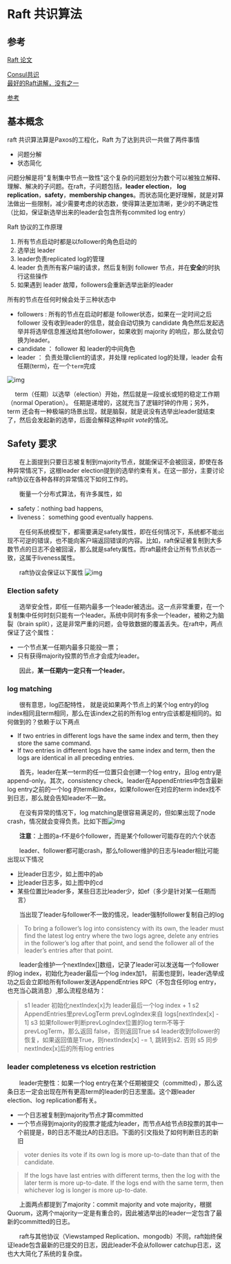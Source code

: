 # Raft 共识算法

## 参考

[Raft 论文](https://raft.github.io/raft.pdf) 

[Consul共识](https://www.consul.io/docs/internals/consensus.html)  
[最好的Raft讲解，没有之一](http://thesecretlivesofdata.com/raft/) 

[参考](https://www.cnblogs.com/mindwind/p/5231986.html) 

## 基本概念

raft 共识算法算是Paxos的工程化，Raft 为了达到共识一共做了两件事情

+ 问题分解
+ 状态简化

问题分解是将"复制集中节点一致性"这个复杂的问题划分为数个可以被独立解释、理解、解决的子问题。在raft，子问题包括，**leader election**， **log replication**，**safety**，**membership changes**。而状态简化更好理解，就是对算法做出一些限制，减少需要考虑的状态数，使得算法更加清晰，更少的不确定性（比如，保证新选举出来的leader会包含所有commited log entry） 

Raft 协议的工作原理

1. 所有节点启动时都是以follower的角色启动的
2. 选举出 leader
3. leader负责replicated log的管理
4. leader  负责所有客户端的请求，然后复制到 follower 节点，并在**安全**的时执行这些操作
5. 如果遇到 leader 故障，followers会重新选举出新的leader



所有的节点在任何时候会处于三种状态中

+ followers  : 所有的节点在启动时都是 follower状态，如果在一定时间之后follower 没有收到leader的信息，就会自动切换为 candidate 角色然后发起选举并将选举信息推送给其他follower，如果收到 majority 的响应，那么就会切换为leader。
+ candidate ： follower 和 leader的中间角色
+ leader  ： 负责处理client的请求，并处理 replicated log的处理，leader 会有任期(term)，在一个`term`完成

![img](https://img2018.cnblogs.com/blog/1089769/201812/1089769-20181216202049306-1194425087.png) 

  term（任期）以选举（election）开始，然后就是一段或长或短的稳定工作期（normal Operation）。 任期是递增的，这就充当了逻辑时钟的作用；另外，term  还会有一种极端的场景出现，就是脑裂，就是说没有选举出leader就结束了，然后会发起新的选举，后面会解释这种*split vote*的情况。





## Safety 要求

  在上面提到只要日志被复制到majority节点，就能保证不会被回滚，即使在各种异常情况下，这根leader election提到的选举约束有关。在这一部分，主要讨论raft协议在各种各样的异常情况下如何工作的。

  衡量一个分布式算法，有许多属性，如

- safety：nothing bad happens,
- liveness： something good eventually happens.

  在任何系统模型下，都需要满足safety属性，即在任何情况下，系统都不能出现不可逆的错误，也不能向客户端返回错误的内容。比如，raft保证被复制到大多数节点的日志不会被回滚，那么就是safety属性。而raft最终会让所有节点状态一致，这属于liveness属性。

  raft协议会保证以下属性
![img](https://img2018.cnblogs.com/blog/1089769/201812/1089769-20181216202333639-30919755.png)

### Election safety

  选举安全性，即任一任期内最多一个leader被选出。这一点非常重要，在一个复制集中任何时刻只能有一个leader。系统中同时有多余一个leader，被称之为脑裂（brain split），这是非常严重的问题，会导致数据的覆盖丢失。在raft中，两点保证了这个属性：

- 一个节点某一任期内最多只能投一票；
- 只有获得majority投票的节点才会成为leader。

  因此，**某一任期内一定只有一个leader**。

### log matching

  很有意思，log匹配特性， 就是说如果两个节点上的某个log entry的log index相同且term相同，那么在该index之前的所有log entry应该都是相同的。如何做到的？依赖于以下两点

- If two entries in different logs have the same index and term, then they store the same command.
- If two entries in different logs have the same index and term, then the logs are identical in all preceding entries.

  首先，leader在某一term的任一位置只会创建一个log entry，且log entry是append-only。其次，consistency check。leader在AppendEntries中包含最新log entry之前的一个log 的term和index，如果follower在对应的term index找不到日志，那么就会告知leader不一致。

  在没有异常的情况下，log matching是很容易满足的，但如果出现了node crash，情况就会变得负责。比如下图![img](https://img2018.cnblogs.com/blog/1089769/201812/1089769-20181216202408734-1760694063.png)

  **注意**：上图的a-f不是6个follower，而是某个follower可能存在的六个状态

  leader、follower都可能crash，那么follower维护的日志与leader相比可能出现以下情况

- 比leader日志少，如上图中的ab
- 比leader日志多，如上图中的cd
- 某些位置比leader多，某些日志比leader少，如ef（多少是针对某一任期而言）

  当出现了leader与follower不一致的情况，leader强制follower复制自己的log

> To bring a follower’s log into consistency with its own, the leader must find the latest log entry where the two logs agree, delete any entries in the follower’s log after that point, and send the follower all of the leader’s entries after that point.

  leader会维护一个nextIndex[]数组，记录了leader可以发送每一个follower的log index，初始化为eader最后一个log index加1， 前面也提到，leader选举成功之后会立即给所有follower发送AppendEntries RPC（不包含任何log entry， 也充当心跳消息）,那么流程总结为：

> s1 leader 初始化nextIndex[x]为 leader最后一个log index + 1
> s2 AppendEntries里prevLogTerm prevLogIndex来自 logs[nextIndex[x] - 1]
> s3 如果follower判断prevLogIndex位置的log term不等于prevLogTerm，那么返回 false，否则返回True
> s4 leader收到follower的恢复，如果返回值是True，则nextIndex[x] -= 1, 跳转到s2. 否则
> s5 同步nextIndex[x]后的所有log entries

### leader completeness vs elcetion restriction

  leader完整性：如果一个log entry在某个任期被提交（committed），那么这条日志一定会出现在所有更高term的leader的日志里面。这个跟leader election、log replication都有关。

- 一个日志被复制到majority节点才算committed
- 一个节点得到majority的投票才能成为leader，而节点A给节点B投票的其中一个前提是，B的日志不能比A的日志旧。下面的引文指处了如何判断日志的新旧

> voter denies its vote if its own log is more up-to-date than that of the candidate.

> If the logs have last entries with different terms, then the log with the later term is more up-to-date. If the logs end with the same term, then whichever log is longer is more up-to-date.

  上面两点都提到了majority：commit majority and vote majority，根据Quorum，这两个majority一定是有重合的，因此被选举出的leader一定包含了最新的committed的日志。

  raft与其他协议（Viewstamped Replication、mongodb）不同，raft始终保证leade包含最新的已提交的日志，因此leader不会从follower catchup日志，这也大大简化了系统的复杂度。